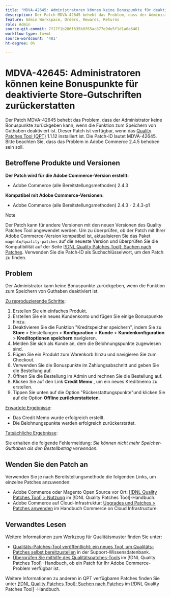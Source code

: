 ```yaml
---
title: "MDVA-42645: Administratoren können keine Bonuspunkte für deaktivierte Store-Gutschriften zurückerstatten."
description: Der Patch MDVA-42645 behebt das Problem, dass der Administrator keine Bonuspunkte zurückgeben kann, wenn die Funktion zum Speichern von Guthaben deaktiviert ist. Dieser Patch ist verfügbar, wenn das [Quality Patches Tool (QPT)](https://experienceleague.adobe.com/en/docs/commerce-knowledge-base/kb/announcements/commerce-announcements/magento-quality-patches-released-new-tool-to-self-serve-quality-patches) 1.1.12 installiert ist. Die Patch-ID lautet MDVA-42645. Bitte beachten Sie, dass das Problem in Adobe Commerce 2.4.5 behoben sein soll.
feature: Admin Workspace, Orders, Rewards, Returns
role: Admin
source-git-commit: 7f17f1b286f635b8f65ac877e9de5f1d1a6a6461
workflow-type: tm+mt
source-wordcount: '481'
ht-degree: 0%

---
```


# MDVA-42645: Administratoren können keine Bonuspunkte für deaktivierte Store-Gutschriften zurückerstatten

Der Patch MDVA-42645 behebt das Problem, dass der Administrator keine Bonuspunkte zurückgeben kann, wenn die Funktion zum Speichern von Guthaben deaktiviert ist. Dieser Patch ist verfügbar, wenn das [Quality Patches Tool (QPT)](https://experienceleague.adobe.com/en/docs/commerce-knowledge-base/kb/announcements/commerce-announcements/magento-quality-patches-released-new-tool-to-self-serve-quality-patches) 1.1.12 installiert ist. Die Patch-ID lautet MDVA-42645. Bitte beachten Sie, dass das Problem in Adobe Commerce 2.4.5 behoben sein soll.

## Betroffene Produkte und Versionen

**Der Patch wird für die Adobe Commerce-Version erstellt:**

* Adobe Commerce (alle Bereitstellungsmethoden) 2.4.3

**Kompatibel mit Adobe Commerce-Versionen:**

* Adobe Commerce (alle Bereitstellungsmethoden) 2.4.3 - 2.4.3-p1

>[!NOTE]
>
>Der Patch kann für andere Versionen mit den neuen Versionen des Quality Patches Tool angewendet werden. Um zu überprüfen, ob der Patch mit Ihrer Adobe Commerce-Version kompatibel ist, aktualisieren Sie das Paket `magento/quality-patches` auf die neueste Version und überprüfen Sie die Kompatibilität auf der Seite [[!DNL Quality Patches Tool]: Suchen nach Patches](https://experienceleague.adobe.com/en/docs/commerce-knowledge-base/kb/announcements/commerce-announcements/magento-quality-patches-released-new-tool-to-self-serve-quality-patches). Verwenden Sie die Patch-ID als Suchschlüsselwort, um den Patch zu finden.

## Problem

Der Administrator kann keine Bonuspunkte zurückgeben, wenn die Funktion zum Speichern von Guthaben deaktiviert ist.

<u>Zu reproduzierende Schritte</u>:

1. Erstellen Sie ein einfaches Produkt.
1. Erstellen Sie ein neues Kundenkonto und fügen Sie einige Bonuspunkte hinzu.
1. Deaktivieren Sie die Funktion &quot;Kreditspeicher speichern&quot;, indem Sie zu **Store** > Einstellungen > **Konfiguration** > **Kunde** > **Kundenkonfiguration** > **Kreditoptionen speichern** navigieren.
1. Melden Sie sich als Kunde an, dem die Belohnungspunkte zugewiesen sind.
1. Fügen Sie ein Produkt zum Warenkorb hinzu und navigieren Sie zum Checkout.
1. Verwenden Sie die Bonuspunkte im Zahlungsabschnitt und geben Sie die Bestellung auf.
1. Öffnen Sie die Bestellung im Admin und rechnen Sie die Bestellung auf.
1. Klicken Sie auf den Link **Credit Memo** , um ein neues Kreditmemo zu erstellen.
1. Tippen Sie unten auf die Option &quot;Rückerstattungspunkte&quot;und klicken Sie auf die Option **Offline zurückerstatteten**.

<u>Erwartete Ergebnisse</u>:

* Das Credit Memo wurde erfolgreich erstellt.
* Die Belohnungspunkte werden erfolgreich zurückerstattet.

<u>Tatsächliche Ergebnisse</u>:

Sie erhalten die folgende Fehlermeldung: *Sie können nicht mehr Speicher-Guthaben als den Bestellbetrag verwenden.*

## Wenden Sie den Patch an

Verwenden Sie je nach Bereitstellungsmethode die folgenden Links, um einzelne Patches anzuwenden:

* Adobe Commerce oder Magento Open Source vor Ort: [[!DNL Quality Patches Tool] > Nutzung](/help/tools/quality-patches-tool/usage.md) im [!DNL Quality Patches Tool]-Handbuch.
* Adobe Commerce auf Cloud-Infrastruktur: [Upgrades und Patches > Patches anwenden](https://experienceleague.adobe.com/docs/commerce-cloud-service/user-guide/develop/upgrade/apply-patches.html) im Handbuch Commerce on Cloud Infrastructure.

## Verwandtes Lesen

Weitere Informationen zum Werkzeug für Qualitätsmuster finden Sie unter:

* [Qualitäts-Patches-Tool veröffentlicht: ein neues Tool, um Qualitäts-Patches selbst bereitzustellen](https://experienceleague.adobe.com/en/docs/commerce-knowledge-base/kb/announcements/commerce-announcements/magento-quality-patches-released-new-tool-to-self-serve-quality-patches) in der Support-Wissensdatenbank.
* [Überprüfen Sie mithilfe des Qualitätspatches-Tools](/help/tools/quality-patches-tool/patches-available-in-qpt/check-patch-for-magento-issue-with-magento-quality-patches.md) im [!DNL Quality Patches Tool] -Handbuch, ob ein Patch für Ihr Adobe Commerce-Problem verfügbar ist.

Weitere Informationen zu anderen in QPT verfügbaren Patches finden Sie unter [[!DNL Quality Patches Tool]: Suchen nach Patches](https://experienceleague.adobe.com/tools/commerce-quality-patches/index.html) im [!DNL Quality Patches Tool] -Handbuch.
